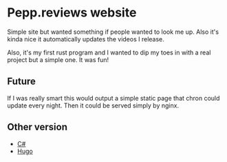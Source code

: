 # Pepp.reviews website

Simple site but wanted something if people wanted to look me up. Also it's kinda nice
it automatically updates the videos I release.

Also, it's my first rust program and I wanted to dip my toes in with
a real project but a simple one. It was fun!

## Future

If I was really smart this would output a simple static page that chron
could update every night. Then it could be served simply by nginx.

## Other version

- [C#](https://github.com/peppage/pepp.reviews/tree/csharp)
- [Hugo](https://github.com/peppage/pepp.reviews/tree/hugo)
